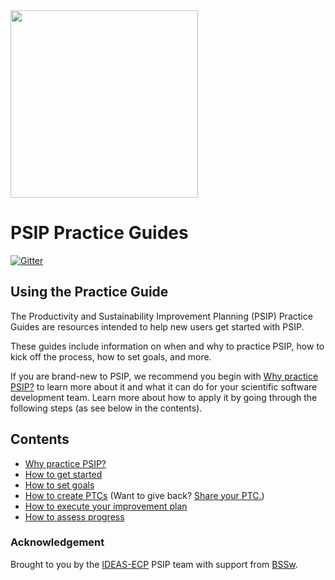 
<img src="https://bssw-psip.github.io/assets/images/psip_logo.png" width="300">

# PSIP Practice Guides

[![Gitter](https://badges.gitter.im/bssw-psip/community.svg)](https://gitter.im/bssw-psip/community?utm_source=badge&utm_medium=badge&utm_campaign=pr-badge)

## Using the Practice Guide

The Productivity and Sustainability Improvement Planning (PSIP) Practice
Guides are resources intended to help new users get started with PSIP.

These guides include information on when and why to practice PSIP, how to kick
off the process, how to set goals, and more.

If you are brand-new to PSIP, we recommend you begin with
[Why practice PSIP?](https://bssw-psip.github.io/practice-guides/pages/why_practice_PSIP.html) to learn more about it and
what it can do for your scientific software development team. Learn more about
how to apply it by going through the following steps (as see below in the
contents).


## Contents

- [Why practice PSIP?](https://bssw-psip.github.io/practice-guides/pages/why_practice_PSIP.html)
- [How to get started](https://bssw-psip.github.io/practice-guides/pages/how_to_start.html)
- [How to set goals](https://bssw-psip.github.io/practice-guides/pages/how_to_set_goals.html)
- [How to create PTCs](https://bssw-psip.github.io/practice-guides/pages/how_to_create_ptc.html)
  (Want to give back? [Share your PTC.](https://bssw-psip.github.io/ptc-catalog/pages/how-to-contribute.html))
- [How to execute your improvement plan](https://bssw-psip.github.io/practice-guides/pages/how_to_execute_plan.html)
- [How to assess progress](https://bssw-psip.github.io/practice-guides/pages/how_to_assess_progress.html)

### Acknowledgement

Brought to you by the [IDEAS-ECP](https://ideas-productivity.org) PSIP team
with support from [BSSw](https://bssw.io).
